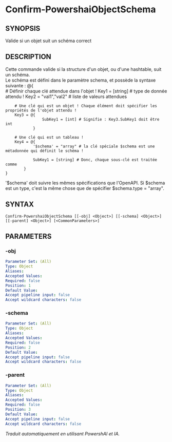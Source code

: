 ﻿---
external help file: powershai-help.xml
schema: 2.0.0
powershai: true
---

# Confirm-PowershaiObjectSchema

## SYNOPSIS <!--!= @#Synop !-->
Valide si un objet suit un schéma correct

## DESCRIPTION <!--!= @#Desc !-->
Cette commande valide si la structure d'un objet, ou d'une hashtable, suit un schéma.  
Le schéma est défini dans le paramètre schema, et possède la syntaxe suivante :
	@{	
		# Définir chaque clé attendue dans l'objet !
		Key1 = [string] 		# type de donnée attendu !
		Key2 = "val1","val2" 	# liste de valeurs attendues
		
		# Une clé qui est un objet ! Chaque élément doit spécifier les propriétés de l'objet attendu !
		Key3 = @{
					SubKey1 = [int] # Signifie : Key3.SubKey1 doit être int
				}
				
		# Une clé qui est un tableau !
		Key4 = @{
				'$schema' = "array" # la clé spéciale $schema est une métadonnée qui définit le schéma !
				
				SubKey1 = [string] # Donc, chaque sous-clé est traitée comme 
			}
	}
	
'$schema' doit suivre les mêmes spécifications que l'OpenAPI.
Si $schema est un type, c'est la même chose que de spécifier $schema.type = "array".

## SYNTAX <!--!= @#Syntax !-->

```
Confirm-PowershaiObjectSchema [[-obj] <Object>] [[-schema] <Object>] [[-parent] <Object>] [<CommonParameters>]
```

## PARAMETERS <!--!= @#Params !-->

### -obj

```yml
Parameter Set: (All)
Type: Object
Aliases: 
Accepted Values: 
Required: false
Position: 1
Default Value: 
Accept pipeline input: false
Accept wildcard characters: false
```

### -schema

```yml
Parameter Set: (All)
Type: Object
Aliases: 
Accepted Values: 
Required: false
Position: 2
Default Value: 
Accept pipeline input: false
Accept wildcard characters: false
```

### -parent

```yml
Parameter Set: (All)
Type: Object
Aliases: 
Accepted Values: 
Required: false
Position: 3
Default Value: 
Accept pipeline input: false
Accept wildcard characters: false
```


<!--PowershaiAiDocBlockStart-->
_Traduit automatiquement en utilisant PowershAI et IA._
<!--PowershaiAiDocBlockEnd-->
